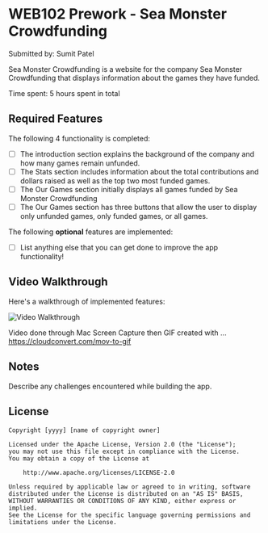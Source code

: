# WEB102 Prework - Sea Monster Crowdfunding

Submitted by: Sumit Patel

Sea Monster Crowdfunding is a website for the company Sea Monster Crowdfunding that displays information about the games they have funded.

Time spent: 5 hours spent in total

## Required Features

The following 4 functionality is completed:

* [ ] The introduction section explains the background of the company and how many games remain unfunded.
* [ ] The Stats section includes information about the total contributions and dollars raised as well as the top two most funded games.
* [ ] The Our Games section initially displays all games funded by Sea Monster Crowdfunding
* [ ] The Our Games section has three buttons that allow the user to display only unfunded games, only funded games, or all games.

The following **optional** features are implemented:

* [ ] List anything else that you can get done to improve the app functionality!

## Video Walkthrough

Here's a walkthrough of implemented features:

<img src='screenCapture.gif' title='Video Walkthrough' width='' alt='Video Walkthrough' />

<!-- Replace this with whatever GIF tool you used! -->
Video done through Mac Screen Capture then
GIF created with ...  
https://cloudconvert.com/mov-to-gif

## Notes

Describe any challenges encountered while building the app.

## License

    Copyright [yyyy] [name of copyright owner]

    Licensed under the Apache License, Version 2.0 (the "License");
    you may not use this file except in compliance with the License.
    You may obtain a copy of the License at

        http://www.apache.org/licenses/LICENSE-2.0

    Unless required by applicable law or agreed to in writing, software
    distributed under the License is distributed on an "AS IS" BASIS,
    WITHOUT WARRANTIES OR CONDITIONS OF ANY KIND, either express or implied.
    See the License for the specific language governing permissions and
    limitations under the License.
